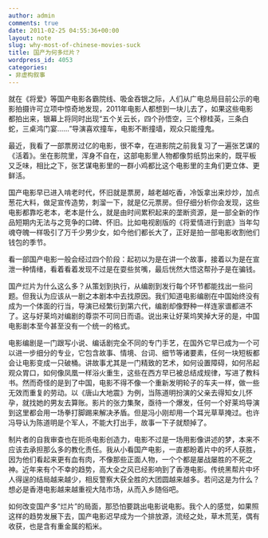 ```yaml
---
author: admin
comments: true
date: 2011-02-25 04:55:36+00:00
layout: note
slug: why-most-of-chinese-movies-suck
title: 国产为何多烂片？
wordpress_id: 4053
categories:
- 非虚构叙事
---
```


就在《将爱》等国产电影各霸院线、吸金吞银之际，人们从广电总局目前公示的电影拍摄许可立项中惊奇地发现，2011年电影人都想到一块儿去了，如果这些电影都拍出来，银幕上将同时出现“五个关云长，四个孙悟空，三个穆桂英，三条白蛇，三桌鸿门宴……”导演喜欢撞车，电影不断撞墙，观众只能撞鬼。

最近，我看了一部票房过亿的电影，很不幸，在进影院之前我复习了一遍张艺谋的《活着》。坐在影院里，浑身不自在，这部电影里人物都像剪纸剪出来的，既平板又乏味，相比之下，张艺谋电影里的一群小鸡都比这个电影里的主角们更立体、更鲜活。

国产电影早已进入啃老时代，怀旧就是票房，越老越吃香，冷饭拿出来炒炒，加点葱花大料，做足宣传造势，刺溜一下，就是亿元票房。但仔细分析你会发现，这些电影都靠吃老本，老本是什么，就是由时间累积起来的垄断资源，是一部全新的作品短期内无法与之竞争的口碑、怀旧。比如电视剧版的《将爱情进行到底》当年勾魂夺魄一样吸引了万千少男少女，如今他们都长大了，正好是拍一部电影收割他们钱包的季节。

看一部国产电影一般会经过四个阶段：起初以为是在讲一个故事，接着以为是在宣泄一种情绪，看着看着发现不过是在耍些贫嘴，最后恍然大悟这帮孙子是在骗钱。

国产烂片为什么这么多？从策划到执行，从编剧到发行每个环节都能找出一些问题。但我认为应该从一剧之本剧本中去找原因。我们知道电影编剧在中国始终没有成为一个体面的行当，导演已经繁衍到第六代，编剧却像野种一样连家谱都进不了。这与好莱坞对编剧的尊崇不可同日而语。说出来让好莱坞笑掉大牙的是，中国电影剧本至今甚至没有一个统一的格式。

电影编剧是一门跟写小说、编话剧完全不同的专门手艺，在国外它早已成为一个可以进一步细分的专业，它包含故事、情境、台词、细节等诸要素，任何一块短板都会让电影变成一只破桶。讲故事尤其是一门精致的艺术，如何设置障碍，如何吊起观众胃口，如何像凤凰一样浴火重生，这些在西方早已被总结成规律，写进了教科书。然而奇怪的是到了中国，电影不得不像一个重新发明轮子的车夫一样，做一些无效而重复的劳动。以《唐山大地震》为例，当陈道明扮演的父亲去得知女儿怀孕，就找她的男友去算账。影片的张力集聚，亟待一个爆发，任何一个好莱坞导演到这里都会用一场拳打脚踢来解决矛盾。但是冯小刚却用一个耳光草草掩过。也许冯导认为陈道明是个军人，不能大打出手，故事一下子就颓掉了。

制片者的自我审查也在扼杀电影创造力，电影不过是一场用影像讲述的梦，本来不应该去承担那么多的教化责任。我从小看国产电影，一直都盼着片中的坏人获胜，因为他们看起来更有血有肉，不像那些正面人物，一个个都是屡战屡胜的不死之神。近年来有个不幸的趋势，高大全之风已经影响到了香港电影。传统黑帮片中坏人得逞的结局越来越少，相反警察大获全胜的大团圆越来越多。若问这是为什么？想必是香港电影越来越重视大陆市场，从而入乡随俗吧。

如何改变国产多“烂片”的局面，那恐怕要跳出电影说电影。我个人的感觉，如果照这样的趋势发展下去，国产电影迟早成为一个排放源，流经之处，草木荒芜，偶有收获，也是含有重金属的稻米。
